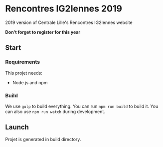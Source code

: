 # Rencontres IG2Iennes 2019

<!-- [Site](https://example.com) -->

2019 version of Centrale Lille's Rencontres IG2Iennes website

**Don't forget to register for this year**

## Start

### Requirements

This projet needs:
- Node.js and npm

### Build

We use `gulp` to build everything. You can run `npm run build` to build it.
You can also use `npm run watch` during development.

## Launch

Projet is generated in build directory.

